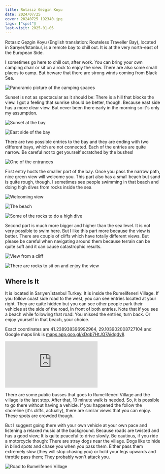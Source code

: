 ```yaml
---
title: Rotasız Gezgin Koyu
date: 2024/07/25
cover: 20240725_192340.jpg
tags: ["spot"]
last-visit: 2025-01-05
---
```


Rotasız Gezgin Koyu (English translation: Routeless Traveller Bay), located in
Sarıyer/İstanbul, is a remote bay to chill out. It is at the very north-east
of the European Side.

I sometimes go here to chill out, after work. You can bring your own camping
chair or sit on a rock to enjoy the view. There are also some small places to
camp. But beware that there are strong winds coming from Black Sea.

![Panoramic picture of the camping spaces](/posts/travel-logs/rotasiz-gezgin-koyu/20240801_200643.jpg)

Sunset is not as spectacular as it should be: There is a hill that blocks the
view. I got a feeling that sunrise should be better, though. Because east side
has a more clear view. But never been there early in the morning so it's only my
assumption.

![Sunset at the bay](/posts/travel-logs/rotasiz-gezgin-koyu/20240801_200802.jpg)

![East side of the bay](/posts/travel-logs/rotasiz-gezgin-koyu/20240725_193257.jpg)

There are two possible entries to the bay and they are ending with two different
bays, which are not connected. Each of the entries are quite narrow. Be careful
not to get yourself scratched by the bushes!

![One of the entrances](/posts/travel-logs/rotasiz-gezgin-koyu/250105-rotasiz_gezgin_koyu_entrance.gif)

First entry hosts the smaller part of the bay. Once you pass the narrow path,
nice green view will welcome you. This part also has a small beach but sand is
quite rough, though. I sometimes see people swimming in that beach and doing
high dives from rocks inside the sea.

![Welcoming view](/posts/travel-logs/rotasiz-gezgin-koyu/20240725_191733.jpg)

![The beach](/posts/travel-logs/rotasiz-gezgin-koyu/20240725_193822.jpg)

![Some of the rocks to do a high dive](/posts/travel-logs/rotasiz-gezgin-koyu/20240725_193031.jpg)

Second part is much more bigger and higher than the sea level. It is not very
possible to swim here. But I like this part more because the view is better.
There are couple of cliffs which have totally different views. But please be
careful when navigating around them because terrain can be quite soft and it can
cause catastrophic results.

![View from a cliff](/posts/travel-logs/rotasiz-gezgin-koyu/20240725_192340.jpg)

![There are rocks to sit on and enjoy the view](/posts/travel-logs/rotasiz-gezgin-koyu/20240801_200117.jpg)

## Where Is It

It is located in Sarıyer/İstanbul Turkey. It is inside the Rumelifeneri Village.
If you follow coast side road to the west, you can see entries located at your
right. They are quite hidden but you can see other people park their vehicles
at the side of the road, in front of both entries. Note that if you see a beach
while following that road: You missed the entries, turn back. Or enjoy yourself
in that beach, your choice.

Exact coordinates are 41.238938396992964, 29.103902008727104 and Google maps
link is
[maps.app.goo.gl/xDqb7HtJQ7Aidqdv8](https://maps.app.goo.gl/xDqb7HtJQ7Aidqdv8).

<div class="iframeWrapper">
<iframe
  src="https://www.google.com/maps/embed?pb=!1m14!1m8!1m3!1d1500.112157146137!2d29.1038376!3d41.2386715!3m2!1i1024!2i768!4f13.1!3m3!1m2!1s0x409fe7e27abb4c15%3A0x408e4ebfd43bed5b!2sRotas%C4%B1z%20Gezgin%20Koyu!5e0!3m2!1sen!2str!4v1736102180660!5m2!1sen!2str"
  style="border:0;"
  allowfullscreen=""
  loading="lazy"
  referrerpolicy="no-referrer-when-downgrade">
</iframe>
</div>

There are some public busses that goes to Rumelifeneri Village and the village
is the last stop. After that, 10 minute walk is needed. So, it is possible to go
there without having a vehicle. If you happened the follow the shoreline (it's
cliffs, actually), there are similar views that you can enjoy. These spots are
crowded though.

But I suggest going there with your own vehicle at your own pace and listening a
relaxed music at the background. Because roads are twisted and has a good view;
It is quite peaceful to drive slowly. Be cautious, if you ride a motorcycle
though: There are stray dogs near the village. Dogs like to hide in blind spots
and chase you when you pass them. Either pass them extremely slow (they will
stop chasing you) or hold your legs upwards and throttle pass them; They
probably won't attack you.

![Road to Rumelifeneri Village](/posts/travel-logs/rotasiz-gezgin-koyu/250105-rotasiz_gezgin_koyu_road.gif)
